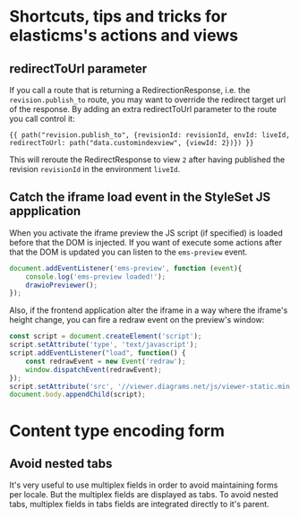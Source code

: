# Shortcuts, tips and tricks for elasticms's actions and views

## redirectToUrl parameter

If you call a route that is returning a RedirectionResponse, i.e. the `revision.publish_to` route, you may want to override the redirect target url of the response. By adding an extra redirectToUrl parameter to the route you call control it:

```twig
{{ path("revision.publish_to", {revisionId: revisionId, envId: liveId, redirectToUrl: path("data.customindexview", {viewId: 2})}) }}
```

This will reroute the RedirectResponse to view `2` after having published the revision `revisionId` in the environment `liveId`.


## Catch the iframe load event in the StyleSet JS appplication

When you activate the iframe preview the JS script (if specified) is loaded before that the DOM is injected. If you want of execute some actions after that the DOM is updated you can listen to the `ems-preview` event.

```javascript
document.addEventListener('ems-preview', function (event){
    console.log('ems-preview loaded!');
    drawioPreviewer();
});
```

Also, if the frontend application alter the iframe in a way where the iframe's height change, you can fire a redraw event on the preview's window:

```javascript
const script = document.createElement('script');
script.setAttribute('type', 'text/javascript');
script.addEventListener("load", function() {
    const redrawEvent = new Event('redraw');
    window.dispatchEvent(redrawEvent);
});
script.setAttribute('src', '//viewer.diagrams.net/js/viewer-static.min.js');
document.body.appendChild(script);
```

# Content type encoding form

## Avoid nested tabs

It's very useful to use multiplex fields in order to avoid maintaining forms per locale. But the multiplex fields are displayed as tabs. To avoid nested tabs, multiplex fields in tabs fields are integrated directly to it's parent.    

